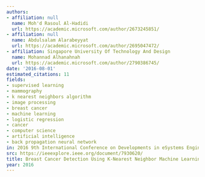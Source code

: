 ```yaml
---
authors:
- affiliation: null
  name: Moh'd Rasoul Al-Hadidi
  url: https://academic.microsoft.com/author/2673245851/
- affiliation: null
  name: Abdulsalam Alarabeyyat
  url: https://academic.microsoft.com/author/2695047472/
- affiliation: Singapore University Of Technology And Design
  name: Mohannad Alhanahnah
  url: https://academic.microsoft.com/author/2790386745/
date: '2016-08-01'
estimated_citations: 11
fields:
- supervised learning
- mammography
- k nearest neighbors algorithm
- image processing
- breast cancer
- machine learning
- logistic regression
- cancer
- computer science
- artificial intelligence
- back propagation neural network
in: 2016 9th International Conference on Developments in eSystems Engineering (DeSE)
src: https://ieeexplore.ieee.org/document/7930620/
title: Breast Cancer Detection Using K-Nearest Neighbor Machine Learning Algorithm
year: 2016
---
```

